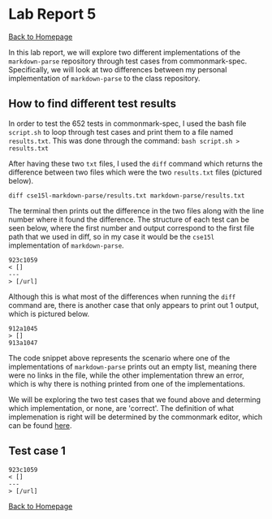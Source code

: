 # Lab Report 5

[Back to Homepage](https://d-doan.github.io/cse15l-lab-reports/)

In this lab report, we will explore two different implementations of the `markdown-parse` repository through test cases from commonmark-spec. Specifically, we will look at two differences between my personal implementation of `markdown-parse` to the class repository. 

## How to find different test results

In order to test the 652 tests in commonmark-spec, I used the bash file `script.sh` to loop through test cases and print them to a file named `results.txt`. This was done through the command: `bash script.sh > results.txt`

After having these two `txt` files, I used the `diff` command which returns the difference between two files which were the two `results.txt` files (pictured below).

`diff cse15l-markdown-parse/results.txt markdown-parse/results.txt`

The terminal then prints out the difference in the two files along with the line number where it found the difference. The structure of each test can be seen below, where the first number and output correspond to the first file path that we used in diff, so in my case it would be the `cse15l` implementation of `markdown-parse`.

```
923c1059
< []
---
> [/url]
```

Although this is what most of the differences when running the `diff` command are, there is another case that only appears to print out 1 output, which is pictured below.

```
912a1045
> []
913a1047
```

The code snippet above represents the scenario where one of the implementations of `markdown-parse` prints out an empty list, meaning there were no links in the file, while the other implementation threw an error, which is why there is nothing printed from one of the implementations.

We will be exploring the two test cases that we found above and determing which implementation, or none, are 'correct'. The definition of what implemenation is right will be determined by the commonmark editor, which can be found [here](https://spec.commonmark.org/dingus/).


## Test case 1

```
923c1059
< []
---
> [/url]
```


[Back to Homepage](https://d-doan.github.io/cse15l-lab-reports/)
